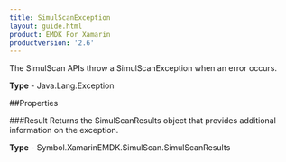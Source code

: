 ```yaml
---
title: SimulScanException
layout: guide.html
product: EMDK For Xamarin 
productversion: '2.6' 
---
```

The SimulScan APIs throw a SimulScanException when an error occurs. 

**Type** - Java.Lang.Exception

##Properties

###Result
Returns the SimulScanResults object that provides additional information on the exception.

**Type** - Symbol.XamarinEMDK.SimulScan.SimulScanResults
